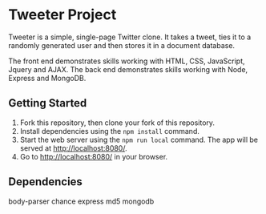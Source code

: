 # Tweeter Project

Tweeter is a simple, single-page Twitter clone. It takes a tweet, ties it to a randomly generated user and then stores it in a document database.

The front end demonstrates skills working with HTML, CSS, JavaScript, Jquery and AJAX.  The back end demonstrates skills working with Node, Express and MongoDB.

## Getting Started

1. Fork this repository, then clone your fork of this repository.
2. Install dependencies using the `npm install` command.
3. Start the web server using the `npm run local` command. The app will be served at <http://localhost:8080/>.
4. Go to <http://localhost:8080/> in your browser.

## Dependencies

body-parser
chance
express
md5
mongodb
